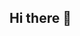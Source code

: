 ## Hi there 👋

<!--
**shall053/shall053** is a ✨ _special_ ✨ repository because its `README.md` (this file) appears on your GitHub profile.

Here are some ideas to get you started:

- 🔭 I’m currently working on learning computer science
- 🌱 I’m currently learning coding and cyber security
- 👯 I’m looking to collaborate on ...
- 🤔 I’m looking for help with improving as a coder
- 💬 Ask me about anything
- ⚡ Fun fact: I am an eagle scout and worked as a merit badge counselor at a scout camp
-->
